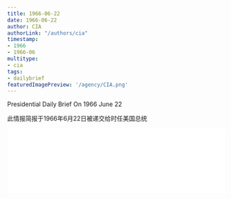 ```yaml
---
title: 1966-06-22
date: 1966-06-22
author: CIA 
authorLink: "/authors/cia"
timestamp: 
- 1966
- 1966-06
multitype: 
- cia
tags: 
- dailybrief
featuredImagePreview: '/agency/CIA.png'
---
```



Presidential Daily Brief On 1966 June 22

此情报简报于1966年6月22日被递交给时任美国总统

<!--more-->





<div id="over" style="width:100%; overflow:hidden"> <iframe id="sFrame" name="sFrame" frameborder="no" border="0"  allowfullscreen marginwidth="0" scrolling="no" src = " /CIA/1966-06-22.html "  style = " position:absulute; width: 806px; top: 300;" > </iframe> </div>